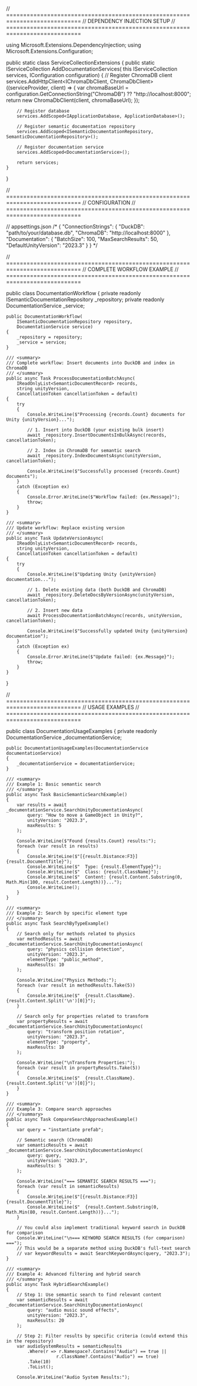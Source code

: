// ============================================================================
// DEPENDENCY INJECTION SETUP
// ============================================================================

using Microsoft.Extensions.DependencyInjection;
using Microsoft.Extensions.Configuration;

public static class ServiceCollectionExtensions
{
    public static IServiceCollection AddDocumentationServices(
        this IServiceCollection services, 
        IConfiguration configuration)
    {
        // Register ChromaDB client
        services.AddHttpClient<IChromaDbClient, ChromaDbClient>((serviceProvider, client) =>
        {
            var chromaBaseUrl = configuration.GetConnectionString("ChromaDB") ?? "http://localhost:8000";
            return new ChromaDbClient(client, chromaBaseUrl);
        });
        
        // Register database
        services.AddScoped<IApplicationDatabase, ApplicationDatabase>();
        
        // Register semantic documentation repository
        services.AddScoped<ISemanticDocumentationRepository, SemanticDocumentationRepository>();
        
        // Register documentation service
        services.AddScoped<DocumentationService>();
        
        return services;
    }
}

// ============================================================================
// CONFIGURATION
// ============================================================================

// appsettings.json
/*
{
  "ConnectionStrings": {
    "DuckDB": "path/to/your/database.db",
    "ChromaDB": "http://localhost:8000"
  },
  "Documentation": {
    "BatchSize": 100,
    "MaxSearchResults": 50,
    "DefaultUnityVersion": "2023.3"
  }
}
*/

// ============================================================================
// COMPLETE WORKFLOW EXAMPLE
// ============================================================================

public class DocumentationWorkflow
{
    private readonly ISemanticDocumentationRepository _repository;
    private readonly DocumentationService _service;
    
    public DocumentationWorkflow(
        ISemanticDocumentationRepository repository,
        DocumentationService service)
    {
        _repository = repository;
        _service = service;
    }
    
    /// <summary>
    /// Complete workflow: Insert documents into DuckDB and index in ChromaDB
    /// </summary>
    public async Task ProcessDocumentationBatchAsync(
        IReadOnlyList<SemanticDocumentRecord> records,
        string unityVersion,
        CancellationToken cancellationToken = default)
    {
        try
        {
            Console.WriteLine($"Processing {records.Count} documents for Unity {unityVersion}...");
            
            // 1. Insert into DuckDB (your existing bulk insert)
            await _repository.InsertDocumentsInBulkAsync(records, cancellationToken);
            
            // 2. Index in ChromaDB for semantic search
            await _repository.IndexDocumentsAsync(unityVersion, cancellationToken);
            
            Console.WriteLine($"Successfully processed {records.Count} documents");
        }
        catch (Exception ex)
        {
            Console.Error.WriteLine($"Workflow failed: {ex.Message}");
            throw;
        }
    }
    
    /// <summary>
    /// Update workflow: Replace existing version
    /// </summary>
    public async Task UpdateVersionAsync(
        IReadOnlyList<SemanticDocumentRecord> records,
        string unityVersion,
        CancellationToken cancellationToken = default)
    {
        try
        {
            Console.WriteLine($"Updating Unity {unityVersion} documentation...");
            
            // 1. Delete existing data (both DuckDB and ChromaDB)
            await _repository.DeleteDocsByVersionAsync(unityVersion, cancellationToken);
            
            // 2. Insert new data
            await ProcessDocumentationBatchAsync(records, unityVersion, cancellationToken);
            
            Console.WriteLine($"Successfully updated Unity {unityVersion} documentation");
        }
        catch (Exception ex)
        {
            Console.Error.WriteLine($"Update failed: {ex.Message}");
            throw;
        }
    }
}

// ============================================================================
// USAGE EXAMPLES
// ============================================================================

public class DocumentationUsageExamples
{
    private readonly DocumentationService _documentationService;
    
    public DocumentationUsageExamples(DocumentationService documentationService)
    {
        _documentationService = documentationService;
    }
    
    /// <summary>
    /// Example 1: Basic semantic search
    /// </summary>
    public async Task BasicSemanticSearchExample()
    {
        var results = await _documentationService.SearchUnityDocumentationAsync(
            query: "How to move a GameObject in Unity?",
            unityVersion: "2023.3",
            maxResults: 5
        );
        
        Console.WriteLine($"Found {results.Count} results:");
        foreach (var result in results)
        {
            Console.WriteLine($"[{result.Distance:F3}] {result.DocumentTitle}");
            Console.WriteLine($"  Type: {result.ElementType}");
            Console.WriteLine($"  Class: {result.ClassName}");
            Console.WriteLine($"  Content: {result.Content.Substring(0, Math.Min(100, result.Content.Length))}...");
            Console.WriteLine();
        }
    }
    
    /// <summary>
    /// Example 2: Search by specific element type
    /// </summary>
    public async Task SearchByTypeExample()
    {
        // Search only for methods related to physics
        var methodResults = await _documentationService.SearchUnityDocumentationAsync(
            query: "physics collision detection",
            unityVersion: "2023.3",
            elementType: "public_method",
            maxResults: 10
        );
        
        Console.WriteLine("Physics Methods:");
        foreach (var result in methodResults.Take(5))
        {
            Console.WriteLine($"  {result.ClassName}.{result.Content.Split('\n')[0]}");
        }
        
        // Search only for properties related to transform
        var propertyResults = await _documentationService.SearchUnityDocumentationAsync(
            query: "transform position rotation",
            unityVersion: "2023.3",
            elementType: "property",
            maxResults: 10
        );
        
        Console.WriteLine("\nTransform Properties:");
        foreach (var result in propertyResults.Take(5))
        {
            Console.WriteLine($"  {result.ClassName}.{result.Content.Split('\n')[0]}");
        }
    }
    
    /// <summary>
    /// Example 3: Compare search approaches
    /// </summary>
    public async Task CompareSearchApproachesExample()
    {
        var query = "instantiate prefab";
        
        // Semantic search (ChromaDB)
        var semanticResults = await _documentationService.SearchUnityDocumentationAsync(
            query: query,
            unityVersion: "2023.3",
            maxResults: 5
        );
        
        Console.WriteLine("=== SEMANTIC SEARCH RESULTS ===");
        foreach (var result in semanticResults)
        {
            Console.WriteLine($"[{result.Distance:F3}] {result.DocumentTitle}");
            Console.WriteLine($"  {result.Content.Substring(0, Math.Min(80, result.Content.Length))}...");
        }
        
        // You could also implement traditional keyword search in DuckDB for comparison
        Console.WriteLine("\n=== KEYWORD SEARCH RESULTS (for comparison) ===");
        // This would be a separate method using DuckDB's full-text search
        // var keywordResults = await SearchKeywordAsync(query, "2023.3");
    }
    
    /// <summary>
    /// Example 4: Advanced filtering and hybrid search
    /// </summary>
    public async Task HybridSearchExample()
    {
        // Step 1: Use semantic search to find relevant content
        var semanticResults = await _documentationService.SearchUnityDocumentationAsync(
            query: "audio music sound effects",
            unityVersion: "2023.3",
            maxResults: 20
        );
        
        // Step 2: Filter results by specific criteria (could extend this in the repository)
        var audioSystemResults = semanticResults
            .Where(r => r.Namespace?.Contains("Audio") == true || 
                       r.ClassName?.Contains("Audio") == true)
            .Take(10)
            .ToList();
        
        Console.WriteLine("Audio System Results:");
